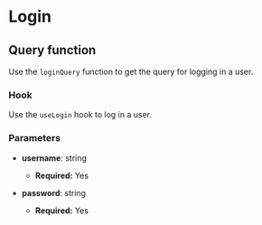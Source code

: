 # Login

## Query function

Use the `loginQuery` function to get the query for logging in a user.

### Hook

Use the `useLogin` hook to log in a user.

### Parameters

- **username**: string

  - **Required:** Yes

- **password**: string

  - **Required:** Yes
